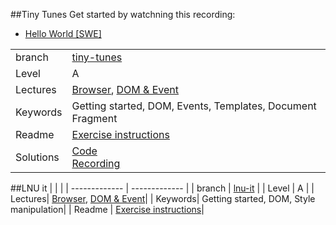 ##Tiny Tunes
Get started by watchning this recording:

* [Hello World [SWE]](https://youtu.be/-BWcNBsHMzc)

|  |  |
| ------------- | ------------- |
|  branch | [tiny-tunes](https://github.com/CS-LNU-Learning-Objects/client-side-javascript-exercise/tree/tiny-tunes) |
| Level  | A  |
| Lectures|  [Browser](https://github.com/CS-LNU-Learning-Objects/client-side-javascript/tree/master/lectures/01-browser), [DOM & Event](https://github.com/CS-LNU-Learning-Objects/client-side-javascript/tree/master/lectures/02-domevent) |
| Keywords| Getting started, DOM, Events, Templates, Document Fragment|
| Readme | [Exercise instructions](https://github.com/CS-LNU-Learning-Objects/client-side-javascript-exercise/blob/tiny-tunes/exercise/tiny-tunes/README.md)|
| Solutions | [Code](#)<br>[Recording](https://youtu.be/Ng0-sJGG9wE)|


##LNU it
|  |  |
| ------------- | ------------- |
|  branch | [lnu-it](https://github.com/CS-LNU-Learning-Objects/client-side-javascript-exercise/tree/lnu-it) |
| Level  | A  |
| Lectures| [Browser](https://github.com/CS-LNU-Learning-Objects/client-side-javascript/tree/master/lectures/01-browser), [DOM & Event](https://github.com/CS-LNU-Learning-Objects/client-side-javascript/tree/master/lectures/02-domevent)|
| Keywords| Getting started, DOM, Style manipulation|
| Readme | [Exercise instructions](https://github.com/CS-LNU-Learning-Objects/client-side-javascript-exercise/blob/lnu-it/exercise/lnu-it/README.md)|
